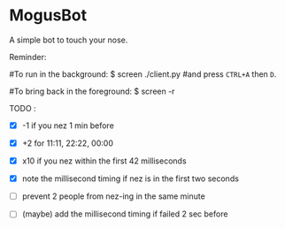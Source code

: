 # MogusBot

A simple bot to touch your nose.

Reminder:

#To run in the background:
$ screen ./client.py #and press `CTRL+A` then `D`.

#To bring back in the foreground:
$ screen -r

TODO :

- [X] -1 if you nez 1 min before
- [X] +2 for 11:11, 22:22, 00:00
- [X] x10 if you nez within the first 42 milliseconds
- [X] note the millisecond timing if nez is in the first two seconds
- [ ] prevent 2 people from nez-ing in the same minute
- [ ] (maybe) add the millisecond timing if failed 2 sec before

